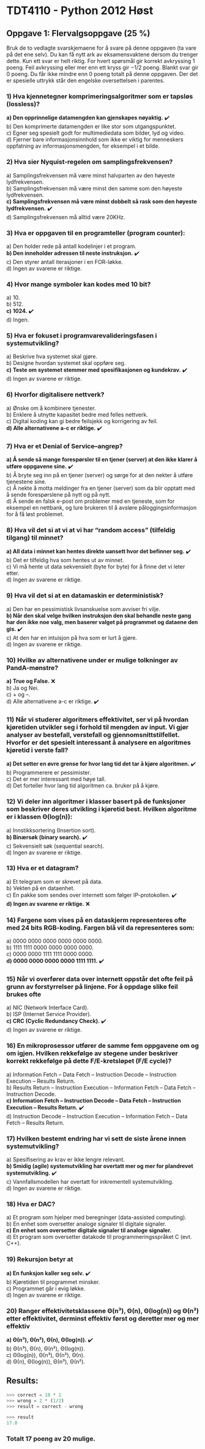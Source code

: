 # TDT4110 - Python 2012 Høst

## Oppgave 1: Flervalgsoppgave (25 %)
Bruk de to vedlagte svarskjemaene for å svare på denne oppgaven (ta vare på det ene selv).
Du kan få nytt ark av eksamensvaktene dersom du trenger dette. Kun ett svar er helt riktig.
For hvert spørsmål gir korrekt avkryssing 1 poeng. Feil avkryssing eller mer enn ett kryss gir
−1/2 poeng. Blankt svar gir 0 poeng. Du får ikke mindre enn 0 poeng totalt på denne
oppgaven. Der det er spesielle uttrykk står den engelske oversettelsen i parentes. 

### 1) Hva kjennetegner komprimeringsalgoritmer som er tapsløs (lossless)?

**a) Den opprinnelige datamengden kan gjenskapes nøyaktig.** :heavy_check_mark:\
b) Den komprimerte datamengden er like stor som utgangspunktet.\
c) Egner seg spesielt godt for multimediedata som bilder, lyd og video.\
d) Fjerner bare informasjonsinnhold som ikke er viktig for menneskers oppfatning av informasjonsmengden, for eksempel i et bilde.

### 2) Hva sier Nyquist-regelen om samplingsfrekvensen?

a) Samplingsfrekvensen må være minst halvparten av den høyeste lydfrekvensen.\
b) Samplingsfrekvensen må være minst den samme som den høyeste lydfrekvensen.\
**c) Samplingsfrekvensen må være minst dobbelt så rask som den høyeste lydfrekvensen.** :heavy_check_mark:\
d) Samplingsfrekvensen må alltid være 20KHz.

### 3) Hva er oppgaven til en programteller (program counter):

a) Den holder rede på antall kodelinjer i et program.\
**b) Den inneholder adressen til neste instruksjon.** :heavy_check_mark:\
c) Den styrer antall iterasjoner i en FOR-løkke.\
d) Ingen av svarene er riktige.

### 4) Hvor mange symboler kan kodes med 10 bit?

a) 10.\
b) 512.\
**c) 1024.** :heavy_check_mark:\
d) Ingen.

### 5) Hva er fokuset i programvarevalideringsfasen i systemutvikling?

a) Beskrive hva systemet skal gjøre.\
b) Designe hvordan systemet skal oppføre seg.\
**c) Teste om systemet stemmer med spesifikasjonen og kundekrav.** :heavy_check_mark:\
d) Ingen av svarene er riktige.

### 6) Hvorfor digitalisere nettverk?

a) Ønske om å kombinere tjenester.\
b) Enklere å utnytte kapasitet bedre med felles nettverk.\
c) Digital koding kan gi bedre feilsjekk og korrigering av feil.\
**d) Alle alternativene a-c er riktige.** :heavy_check_mark:

### 7) Hva er et Denial of Service–angrep?

**a) Å sende så mange forespørsler til en tjener (server) at den ikke klarer å utføre oppgavene sine.** :heavy_check_mark:\
b) Å bryte seg inn på en tjener (server) og sørge for at den nekter å utføre tjenestene sine.\
c) Å nekte å motta meldinger fra en tjener (server) som da blir opptatt med å sende forespørslene på nytt og på nytt.\
d) Å sende en falsk e-post om problemer med en tjeneste, som for eksempel en nettbank, og lure brukeren til å avsløre påloggingsinformasjon for å få løst problemet.

### 8) Hva vil det si at vi at vi har “random access” (tilfeldig tilgang) til minnet?

**a) All data i minnet kan hentes direkte uansett hvor det befinner seg.** :heavy_check_mark:\
b) Det er tilfeldig hva som hentes ut av minnet.\
c) Vi må hente ut data sekvensielt (byte for byte) for å finne det vi leter etter.\
d) Ingen av svarene er riktige.

### 9) Hva vil det si at en datamaskin er deterministisk?

a) Den har en pessimistisk livsanskuelse som avviser fri vilje.\
**b) Når den skal velge hvilken instruksjon den skal behandle neste gang har den ikke noe valg, men baserer valget på programmet og dataene den gis.** :heavy_check_mark:\
c) At den har en intuisjon på hva som er lurt å gjøre.\
d) Ingen av svarene er riktige.

### 10) Hvilke av alternativene under er mulige tolkninger av PandA-mønstre?

**a) True og False.** :x:\
b) Ja og Nei.\
c) + og –.\
d) Alle alternativene a-c er riktige. :heavy_check_mark:

### 11) Når vi studerer algoritmers effektivitet, ser vi på hvordan kjøretiden utvikler seg i forhold til mengden av input. Vi gjør analyser av bestefall, verstefall og gjennomsnittstilfellet. Hvorfor er det spesielt interessant å analysere en algoritmes kjøretid i verste fall?

**a) Det setter en øvre grense for hvor lang tid det tar å kjøre algoritmen.** :heavy_check_mark:\
b) Programmerere er pessimister.\
c) Det er mer interessant med høye tall.\
d) Det forteller hvor lang tid algoritmen ca. bruker på å kjøre.

### 12) Vi deler inn algoritmer i klasser basert på de funksjoner som beskriver deres utvikling i kjøretid best. Hvilken algoritme er i klassen Θ(log(n)):

a) Innstikksortering (Insertion sort).\
**b) Binærsøk (binary search).** :heavy_check_mark:\
c) Sekvensielt søk (sequential search).\
d) Ingen av svarene er riktige.

### 13) Hva er et datagram?

a) Et telegram som er skrevet på data.\
b) Vekten på en dataenhet.\
c) En pakke som sendes over internett som følger IP-protokollen. :heavy_check_mark:\
**d) Ingen av svarene er riktige.** :x:

### 14) Fargene som vises på en dataskjerm representeres ofte med 24 bits RGB-koding. Fargen blå vil da representeres som:

a) 0000 0000 0000 0000 0000 0000.\
b) 1111 1111 0000 0000 0000 0000.\
c) 0000 0000 1111 1111 0000 0000.\
**d) 0000 0000 0000 0000 1111 1111.** :heavy_check_mark:

### 15) Når vi overfører data over internett oppstår det ofte feil på grunn av forstyrrelser på linjene. For å oppdage slike feil brukes ofte

a) NIC (Network Interface Card).\
b) ISP (Internet Service Provider).\
**c) CRC (Cyclic Redundancy Check).** :heavy_check_mark:\
d) Ingen av svarene er riktige.

### 16) En mikroprosessor utfører de samme fem oppgavene om og om igjen. Hvilken rekkefølge av stegene under beskriver korrekt rekkefølge på dette F/E-kretsløpet (F/E cycle)?

a) Information Fetch – Data Fetch – Instruction Decode – Instruction Execution – Results Return.\
b) Results Return – Instruction Execution – Information Fetch – Data Fetch – Instruction Decode.\
**c) Information Fetch – Instruction Decode – Data Fetch – Instruction Execution – Results Return.** :heavy_check_mark:\
d) Instruction Decode – Instruction Execution – Information Fetch – Data Fetch – Results Return.

### 17) Hvilken bestemt endring har vi sett de siste årene innen systemutvikling?

a) Spesifisering av krav er ikke lengre relevant.\
**b) Smidig (agile) systemutvikling har overtatt mer og mer for plandrevet systemutvikling.** :heavy_check_mark:\
c) Vannfallsmodellen har overtatt for inkrementell systemutvikling.\
d) Ingen av svarene er riktige.

### 18) Hva er DAC?

a) Et program som hjelper med beregninger (data-assisted computing).\
b) En enhet som oversetter analoge signaler til digitale signaler.\
**c) En enhet som oversetter digitale signaler til analoge signaler.**\
d) Et program som oversetter datakode til programmeringsspråket C (evt. C++).

### 19) Rekursjon betyr at

**a) En funksjon kaller seg selv.** :heavy_check_mark:\
b) Kjøretiden til programmet minsker.\
c) Programmet går i evig løkke.\
d) Ingen av svarene er riktige.

### 20) Ranger effektivitetsklassene Θ(n³), Θ(n), Θ(log(n)) og Θ(n²) etter effektivitet, derminst effektiv først og deretter mer og mer effektiv

**a) Θ(n³), Θ(n²), Θ(n), Θ(log(n)).** :heavy_check_mark:\
b) Θ(n³), Θ(n), Θ(n²), Θ(log(n)).\
c) Θ(log(n)), Θ(n³), Θ(n²), Θ(n).\
d) Θ(n), Θ(log(n)), Θ(n³), Θ(n²).

## Results:

``` python
>>> correct = 18 * 1
>>> wrong = 2 * (1/2)
>>> result = correct - wrong

>>> result
17.0
```

### Totalt 17 poeng av 20 mulige.
